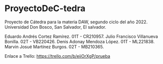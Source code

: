 # ProyectoDeC-tedra
Proyecto de Cátedra para la materia DAW, segundo ciclo del año 2022. Universidad Don Bosco, San Salvador, El salvador.

Eduardo Andrés Cortez Ramírez.      01T - CR210957.
Julio Francisco Villanueva Bonilla. 02T - VB220426.
Denis Adonay Mendoza López.         01T - ML221838.
Marvin Josué Martínez Burgos.       02T - MB210365.

Enlace a Trello: https://trello.com/b/eiiOrXgP/prueba
